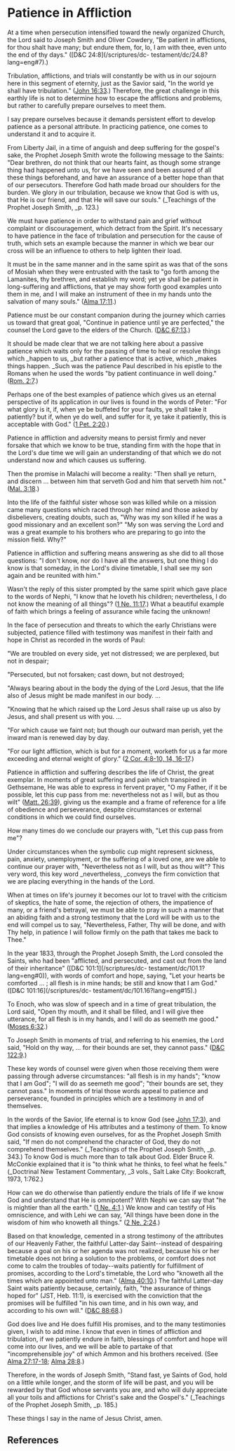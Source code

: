 # Patience in Affliction

At a time when persecution intensified toward the newly organized Church, the
Lord said to Joseph Smith and Oliver Cowdery, "Be patient in afflictions, for
thou shalt have many; but endure them, for, lo, I am with thee, even unto the
end of thy days." ([D&amp;C 24:8](/scriptures/dc-
testament/dc/24.8?lang=eng#7).)

Tribulation, afflictions, and trials will constantly be with us in our sojourn
here in this segment of eternity, just as the Savior said, "In the world ye
shall have tribulation." ([John
16:33](/scriptures/nt/john/16.33?lang=eng#32).) Therefore, the great challenge
in this earthly life is not to determine how to escape the afflictions and
problems, but rather to carefully prepare ourselves to meet them.

I say prepare ourselves because it demands persistent effort to develop
patience as a personal attribute. In practicing patience, one comes to
understand it and to acquire it.

From Liberty Jail, in a time of anguish and deep suffering for the gospel's
sake, the Prophet Joseph Smith wrote the following message to the Saints:
"Dear brethren, do not think that our hearts faint, as though some strange
thing had happened unto us, for we have seen and been assured of all these
things beforehand, and have an assurance of a better hope than that of our
persecutors. Therefore God hath made broad our shoulders for the burden. We
glory in our tribulation, because we know that God is with us, that He is our
friend, and that He will save our souls." (_Teachings of the Prophet Joseph
Smith, _p. 123.)

We must have patience in order to withstand pain and grief without complaint
or discouragement, which detract from the Spirit. It's necessary to have
patience in the face of tribulation and persecution for the cause of truth,
which sets an example because the manner in which we bear our cross will be an
influence to others to help lighten their load.

It must be in the same manner and in the same spirit as was that of the sons
of Mosiah when they were entrusted with the task to "go forth among the
Lamanites, thy brethren, and establish my word; yet ye shall be patient in
long-suffering and afflictions, that ye may show forth good examples unto them
in me, and I will make an instrument of thee in my hands unto the salvation of
many souls." ([Alma 17:11](/scriptures/bofm/alma/17.11?lang=eng#10).)

Patience must be our constant companion during the journey which carries us
toward that great goal, "Continue in patience until ye are perfected," the
counsel the Lord gave to the elders of the Church. ([D&amp;C
67:13](/scriptures/dc-testament/dc/67.13?lang=eng#12).)

It should be made clear that we are not talking here about a passive patience
which waits only for the passing of time to heal or resolve things which
_happen to us, _but rather a patience that is active, which _makes things
happen. _Such was the patience Paul described in his epistle to the Romans
when he used the words "by patient continuance in well doing." ([Rom.
2:7](/scriptures/nt/rom/2.7?lang=eng#6).)

Perhaps one of the best examples of patience which gives us an eternal
perspective of its application in our lives is found in the words of Peter:
"For what glory is it, if, when ye be buffeted for your faults, ye shall take
it patiently? but if, when ye do well, and suffer for it, ye take it
patiently, this is acceptable with God." ([1 Pet.
2:20](/scriptures/nt/1-pet/2.20?lang=eng#19).)

Patience in affliction and adversity means to persist firmly and never forsake
that which we know to be true, standing firm with the hope that in the Lord's
due time we will gain an understanding of that which we do not understand now
and which causes us suffering.

Then the promise in Malachi will become a reality: "Then shall ye return, and
discern ... between him that serveth God and him that serveth him not." ([Mal.
3:18](/scriptures/ot/mal/3.18?lang=eng#17).)

Into the life of the faithful sister whose son was killed while on a mission
came many questions which raced through her mind and those asked by
disbelievers, creating doubts, such as, "Why was my son killed if he was a
good missionary and an excellent son?" "My son was serving the Lord and was a
great example to his brothers who are preparing to go into the mission field.
Why?"

Patience in affliction and suffering means answering as she did to all those
questions: "I don't know, nor do I have all the answers, but one thing I do
know is that someday, in the Lord's divine timetable, I shall see my son again
and be reunited with him."

Wasn't the reply of this sister prompted by the same spirit which gave place
to the words of Nephi, "I know that he loveth his children; nevertheless, I do
not know the meaning of all things"? ([1 Ne.
11:17](/scriptures/bofm/1-ne/11.17?lang=eng#16).) What a beautiful example of
faith which brings a feeling of assurance while facing the unknown!

In the face of persecution and threats to which the early Christians were
subjected, patience filled with testimony was manifest in their faith and hope
in Christ as recorded in the words of Paul:

"We are troubled on every side, yet not distressed; we are perplexed, but not
in despair;

"Persecuted, but not forsaken; cast down, but not destroyed;

"Always bearing about in the body the dying of the Lord Jesus, that the life
also of Jesus might be made manifest in our body. ...

"Knowing that he which raised up the Lord Jesus shall raise up us also by
Jesus, and shall present us with you. ...

"For which cause we faint not; but though our outward man perish, yet the
inward man is renewed day by day.

"For our light affliction, which is but for a moment, worketh for us a far
more exceeding and eternal weight of glory." ([2 Cor. 4:8-10, 14,
16-17](/scriptures/nt/2-cor/4.8-10,14,16-17?lang=eng#7).)

Patience in affliction and suffering describes the life of Christ, the great
exemplar. In moments of great suffering and pain which transpired in
Gethsemane, He was able to express in fervent prayer, "O my Father, if it be
possible, let this cup pass from me: nevertheless not as I will, but as thou
wilt" ([Matt. 26:39](/scriptures/nt/matt/26.39?lang=eng#38)), giving us the
example and a frame of reference for a life of obedience and perseverance,
despite circumstances or external conditions in which we could find ourselves.

How many times do we conclude our prayers with, "Let this cup pass from me"?

Under circumstances when the symbolic cup might represent sickness, pain,
anxiety, unemployment, or the suffering of a loved one, are we able to
continue our prayer with, "Nevertheless not as I will, but as thou wilt"? This
very word, this key word _nevertheless, _conveys the firm conviction that we
are placing everything in the hands of the Lord.

When at times on life's journey it becomes our lot to travel with the
criticism of skeptics, the hate of some, the rejection of others, the
impatience of many, or a friend's betrayal, we must be able to pray in such a
manner that an abiding faith and a strong testimony that the Lord will be with
us to the end will compel us to say, "Nevertheless, Father, Thy will be done,
and with Thy help, in patience I will follow firmly on the path that takes me
back to Thee."

In the year 1833, through the Prophet Joseph Smith, the Lord consoled the
Saints, who had been "afflicted, and persecuted, and cast out from the land of
their inheritance" ([D&amp;C 101:1](/scriptures/dc-
testament/dc/101.1?lang=eng#0)), with words of comfort and hope, saying, "Let
your hearts be comforted ... ; all flesh is in mine hands; be still and know
that I am God." ([D&amp;C 101:16](/scriptures/dc-
testament/dc/101.16?lang=eng#15).)

To Enoch, who was slow of speech and in a time of great tribulation, the Lord
said, "Open thy mouth, and it shall be filled, and I will give thee utterance,
for all flesh is in my hands, and I will do as seemeth me good." ([Moses
6:32](/scriptures/pgp/moses/6.32?lang=eng#31).)

To Joseph Smith in moments of trial, and referring to his enemies, the Lord
said, "Hold on thy way, ... for their bounds are set, they cannot pass."
([D&amp;C 122:9](/scriptures/dc-testament/dc/122.9?lang=eng#8).)

These key words of counsel were given when those receiving them were passing
through adverse circumstances: "all flesh is in my hands"; "know that I am
God"; "I will do as seemeth me good"; "their bounds are set, they cannot
pass." In moments of trial those words appeal to patience and perseverance,
founded in principles which are a testimony in and of themselves.

In the words of the Savior, life eternal is to know God (see [John
17:3](/scriptures/nt/john/17.3?lang=eng#2)), and that implies a knowledge of
His attributes and a testimony of them. To know God consists of knowing even
ourselves, for as the Prophet Joseph Smith said, "If men do not comprehend the
character of God, they do not comprehend themselves." (_Teachings of the
Prophet Joseph Smith, _p. 343.) To know God is much more than to talk about
God. Elder Bruce R. McConkie explained that it is "to think what he thinks, to
feel what he feels." (_Doctrinal New Testament Commentary, _3 vols., Salt Lake
City: Bookcraft, 1973, 1:762.)

How can we do otherwise than patiently endure the trials of life if we know
God and understand that He is omnipotent? With Nephi we can say that "he is
mightier than all the earth." ([1 Ne.
4:1](/scriptures/bofm/1-ne/4.1?lang=eng#0).) We know and can testify of His
omniscience, and with Lehi we can say, "All things have been done in the
wisdom of him who knoweth all things." ([2 Ne.
2:24](/scriptures/bofm/2-ne/2.24?lang=eng#23).)

Based on that knowledge, cemented in a strong testimony of the attributes of
our Heavenly Father, the faithful Latter-day Saint--instead of despairing
because a goal on his or her agenda was not realized, because his or her
timetable does not bring a solution to the problems, or comfort does not come
to calm the troubles of today--waits patiently for fulfillment of promises,
according to the Lord's timetable, the Lord who "knoweth all the times which
are appointed unto man." ([Alma
40:10](/scriptures/bofm/alma/40.10?lang=eng#9).) The faithful Latter-day Saint
waits patiently because, certainly, faith, "the assurance of things hoped for"
(JST, Heb. 11:1), is exercised with the conviction that the promises will be
fulfilled "in his own time, and in his own way, and according to his own
will." ([D&amp;C 88:68](/scriptures/dc-testament/dc/88.68?lang=eng#67).)

God does live and He does fulfill His promises, and to the many testimonies
given, I wish to add mine. I know that even in times of affliction and
tribulation, if we patiently endure in faith, blessings of comfort and hope
will come into our lives, and we will be able to partake of that
"incomprehensible joy" of which Ammon and his brothers received. (See [Alma
27:17-18](/scriptures/bofm/alma/27.17-18?lang=eng#16); [Alma
28:8](/scriptures/bofm/alma/28.8?lang=eng#7).)

Therefore, in the words of Joseph Smith, "Stand fast, ye Saints of God, hold
on a little while longer, and the storm of life will be past, and you will be
rewarded by that God whose servants you are, and who will duly appreciate all
your toils and afflictions for Christ's sake and the Gospel's." (_Teachings of
the Prophet Joseph Smith, _p. 185.)

These things I say in the name of Jesus Christ, amen.

## References

